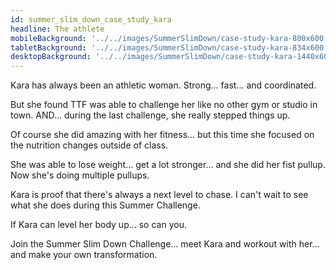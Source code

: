 ```yaml
---
id: summer_slim_down_case_study_kara
headline: The athlete
mobileBackground: '../../images/SummerSlimDown/case-study-kara-800x600.jpg'
tabletBackground: '../../images/SummerSlimDown/case-study-kara-834x600.jpg'
desktopBackground: '../../images/SummerSlimDown/case-study-kara-1440x600.jpg'
---
```


Kara has always been an athletic woman. Strong... fast... and coordinated.

But she found TTF was able to challenge her like no other gym or studio in town. AND... during the last challenge, she really stepped things up.

Of course she did amazing with her fitness... but this time she focused on the nutrition changes outside of class.

She was able to lose weight... get a lot stronger... and she did her fist pullup. Now she's doing multiple pullups.

Kara is proof that there's always a next level to chase. I can't wait to see what she does during this Summer Challenge.

If Kara can level her body up... so can you.

Join the Summer Slim Down Challenge... meet Kara and workout with her... and make your own transformation.
